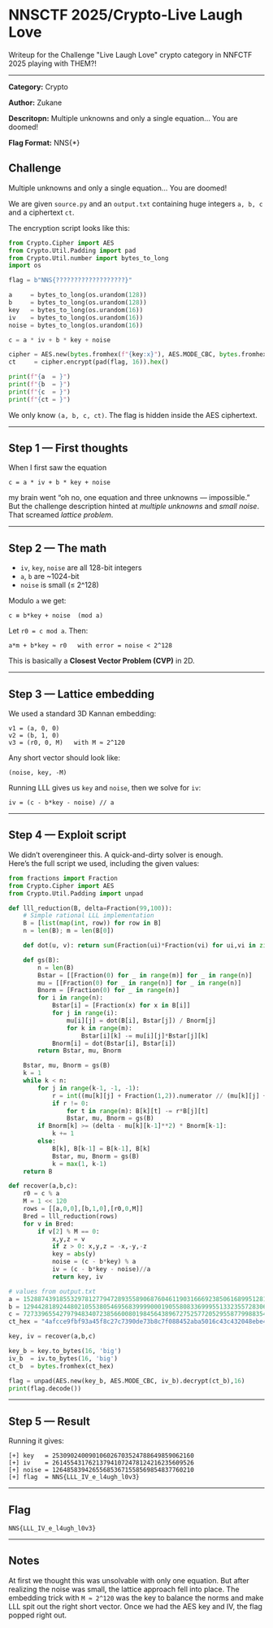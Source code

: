 # NNSCTF 2025/Crypto-Live Laugh Love
Writeup for the Challenge "Live Laugh Love" crypto category in NNFCTF 2025 playing with THEM?!


***

**Category:** Crypto

**Author:** Zukane

**Descritopn:** Multiple unknowns and only a single equation... You are doomed!

**Flag Format:** NNS{*}


## Challenge

Multiple unknowns and only a single equation... You are doomed!

We are given `source.py` and an `output.txt` containing huge integers `a, b, c` and a ciphertext `ct`.

The encryption script looks like this:

```python
from Crypto.Cipher import AES
from Crypto.Util.Padding import pad
from Crypto.Util.number import bytes_to_long
import os

flag = b"NNS{???????????????????}"

a     = bytes_to_long(os.urandom(128))
b     = bytes_to_long(os.urandom(128))
key   = bytes_to_long(os.urandom(16))
iv    = bytes_to_long(os.urandom(16))
noise = bytes_to_long(os.urandom(16))

c = a * iv + b * key + noise

cipher = AES.new(bytes.fromhex(f"{key:x}"), AES.MODE_CBC, bytes.fromhex(f"{iv:x}"))
ct     = cipher.encrypt(pad(flag, 16)).hex()

print(f"{a  = }")
print(f"{b  = }")
print(f"{c  = }")
print(f"{ct = }")
```

We only know `(a, b, c, ct)`. The flag is hidden inside the AES ciphertext.

---

## Step 1 — First thoughts

When I first saw the equation

```
c = a * iv + b * key + noise
```

my brain went “oh no, one equation and three unknowns — impossible.”  
But the challenge description hinted at *multiple unknowns* and *small noise*. That screamed *lattice problem*.  

---

## Step 2 — The math

- `iv`, `key`, `noise` are all 128-bit integers  
- `a`, `b` are ~1024-bit  
- `noise` is small (≤ 2^128)

Modulo `a` we get:

```
c ≡ b*key + noise  (mod a)
```

Let `r0 = c mod a`. Then:

```
a*m + b*key ≈ r0   with error = noise < 2^128
```

This is basically a **Closest Vector Problem (CVP)** in 2D.

---

## Step 3 — Lattice embedding

We used a standard 3D Kannan embedding:

```
v1 = (a, 0, 0)
v2 = (b, 1, 0)
v3 = (r0, 0, M)   with M ≈ 2^120
```

Any short vector should look like:

```
(noise, key, -M)
```

Running LLL gives us `key` and `noise`, then we solve for `iv`:

```
iv = (c - b*key - noise) // a
```

---

## Step 4 — Exploit script

We didn’t overengineer this. A quick-and-dirty solver is enough.  
Here’s the full script we used, including the given values:

```python
from fractions import Fraction
from Crypto.Cipher import AES
from Crypto.Util.Padding import unpad

def lll_reduction(B, delta=Fraction(99,100)):
    # Simple rational LLL implementation
    B = [list(map(int, row)) for row in B]
    n = len(B); m = len(B[0])

    def dot(u, v): return sum(Fraction(ui)*Fraction(vi) for ui,vi in zip(u,v))

    def gs(B):
        n = len(B)
        Bstar = [[Fraction(0) for _ in range(m)] for _ in range(n)]
        mu = [[Fraction(0) for _ in range(n)] for _ in range(n)]
        Bnorm = [Fraction(0) for _ in range(n)]
        for i in range(n):
            Bstar[i] = [Fraction(x) for x in B[i]]
            for j in range(i):
                mu[i][j] = dot(B[i], Bstar[j]) / Bnorm[j]
                for k in range(m):
                    Bstar[i][k] -= mu[i][j]*Bstar[j][k]
            Bnorm[i] = dot(Bstar[i], Bstar[i])
        return Bstar, mu, Bnorm

    Bstar, mu, Bnorm = gs(B)
    k = 1
    while k < n:
        for j in range(k-1, -1, -1):
            r = int((mu[k][j] + Fraction(1,2)).numerator // (mu[k][j] + Fraction(1,2)).denominator)
            if r != 0:
                for t in range(m): B[k][t] -= r*B[j][t]
                Bstar, mu, Bnorm = gs(B)
        if Bnorm[k] >= (delta - mu[k][k-1]**2) * Bnorm[k-1]:
            k += 1
        else:
            B[k], B[k-1] = B[k-1], B[k]
            Bstar, mu, Bnorm = gs(B)
            k = max(1, k-1)
    return B

def recover(a,b,c):
    r0 = c % a
    M = 1 << 120
    rows = [[a,0,0],[b,1,0],[r0,0,M]]
    Bred = lll_reduction(rows)
    for v in Bred:
        if v[2] % M == 0:
            x,y,z = v
            if z > 0: x,y,z = -x,-y,-z
            key = abs(y)
            noise = (c - b*key) % a
            iv = (c - b*key - noise)//a
            return key, iv

# values from output.txt
a = 152887439185532978127794728935589068760461190316669238506168995128109864004583993669916370094502406859090923067452093350130019894828404597103761634015097842810268984570189407990287819201761351827341111221455516780729246658087660335837591562072155985422415213338103175915238571583553782287368334318614803417327
b = 129442818924480210553805469568399990001905580833699955133235572830664726310565796794294339599833733591866584495538888403202403833395839835115100361456195820359388768372277440434911579343296962588304374635420591137756245275237215234451316637056707555277837493874461382651570276180789396008799918602351228702100
c = 72733965542797948340723856600801984564389672752577205295587799883548556061332303323431600239223675512678008605485597754786443720546560385223712983198095304255225590005852722304567451173379497244478073442161119636970917315304461333247650078358028190545862307833988654541821121094757928996064061696426822168824288652358939091527062628140606454953212
ct_hex = "4afcce9fbf93a45f8c27c7390de73b8c7f088452aba5016c43c432048ebe4ad4"

key, iv = recover(a,b,c)

key_b = key.to_bytes(16, 'big')
iv_b  = iv.to_bytes(16, 'big')
ct_b  = bytes.fromhex(ct_hex)

flag = unpad(AES.new(key_b, AES.MODE_CBC, iv_b).decrypt(ct_b),16)
print(flag.decode())
```

---

## Step 5 — Result

Running it gives:

```
[+] key   = 253090240090106026703524788649859062160
[+] iv    = 261455431762137941072478124216235609526
[+] noise = 126485839426556853671558569854837760210
[+] flag  = NNS{LLL_IV_e_l4ugh_l0v3}
```

---

## Flag

```
NNS{LLL_IV_e_l4ugh_l0v3}
```

---

## Notes

At first we thought this was unsolvable with only one equation. But after realizing the noise was small, the lattice approach fell into place. The embedding trick with `M ≈ 2^120` was the key to balance the norms and make LLL spit out the right short vector. Once we had the AES key and IV, the flag popped right out.


